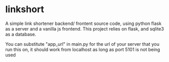 # linkshort
A simple link shortener backend/ frontent source code, using python flask as a server and a vanilla js frontend.
This project relies on flask, and sqlite3 as a database.

You can substitute "app_url" in main.py for the url of your server that you run this on, it should work from localhost as long as port 5101 is not being used
